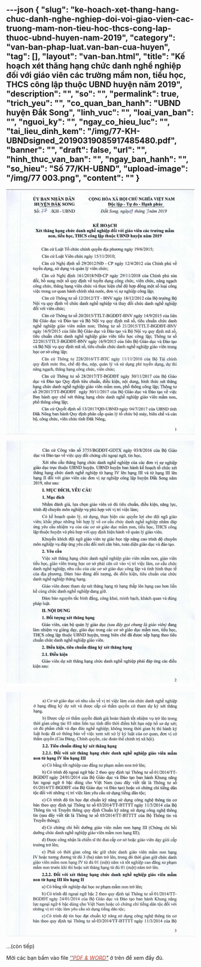 ---json
{
    "slug": "ke-hoach-xet-thang-hang-chuc-danh-nghe-nghiep-doi-voi-giao-vien-cac-truong-mam-non-tieu-hoc-thcs-cong-lap-thuoc-ubnd-huyen-nam-2019",
    "category": "van-ban-phap-luat.van-ban-cua-huyen",
    "tag": [],
    "layout": "van-ban.html",
    "title": "Kế hoạch xét thăng hạng chức danh nghề nghiệp đối với giáo viên các trường  mầm non, tiểu học, THCS công lập thuộc UBND huyện năm 2019",
    "description": "",
    "so": "",
    "permalink": true,
    "trich_yeu": "",
    "co_quan_ban_hanh": "UBND huyện Đắk Song",
    "linh_vuc": "",
    "loai_van_ban": "",
    "nguoi_ky": "",
    "ngay_co_hieu_luc": "",
    "tai_lieu_dinh_kem": "/img/77-KH-UBNDsigned_20190319085917485480.pdf",
    "banner": "",
    "draft": false,
    "url": "",
    "hinh_thuc_van_ban": "",
    "ngay_ban_hanh": "",
    "so_hieu": "Số 77/KH-UBND",
    "upload-image": "/img/77 003.png",
    "__content__": ""
}
---
<p><img alt="" src="/img/77 001.png" /></p>

<p><img alt="" src="/img/77 002.png" /></p>

<p><img alt="" src="/img/77 003.png" /></p>

<p>&hellip;(c&ograve;n tiếp)</p>

<p>Mời c&aacute;c bạn&nbsp;bấm v&agrave;o file&nbsp;<u><em>&#39;&#39;<span style="color:#c0392b">PDF &amp; WORD</span>&quot;</em></u>&nbsp;ở tr&ecirc;n để xem đầy đủ.</p>
